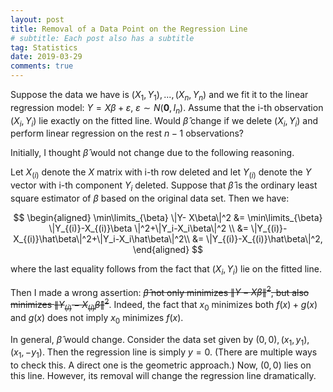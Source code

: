 ```yaml
---
layout: post
title: Removal of a Data Point on the Regression Line
# subtitle: Each post also has a subtitle
tag: Statistics
date: 2019-03-29
comments: true
---
```

Suppose the data we have is $(X_1,Y_1),...,(X_n,Y_n)$ and we fit it to the linear regression model: $Y=X\beta+\varepsilon,~\varepsilon\sim N(\boldsymbol{0},I_n)$. Assume that the i-th observation $(X_i, Y_i)$ lie exactly on the fitted line. Would $\hat\beta$ change if we delete $(X_i, Y_i)$ and perform linear regression on the rest $n-1$ observations?

Initially, I thought $\hat\beta$ would not change due to the following reasoning.

Let $X_{(i)}$ denote the $X$ matrix with i-th row deleted and let $Y_{(i)}$ denote the $Y$ vector with i-th component $Y_i$ deleted. Suppose that $\hat\beta$ is the ordinary least square estimator of $\beta$ based on the original data set. Then we have:

$$
\begin{aligned}
\min\limits_{\beta} \|Y- X\beta\|^2 &= \min\limits_{\beta} \|Y_{(i)}-X_{(i)}\beta \|^2+\|Y_i-X_i\beta\|^2 \\
&= \|Y_{(i)}-X_{(i)}\hat\beta\|^2+\|Y_i-X_i\hat\beta\|^2\\
&= \|Y_{(i)}-X_{(i)}\hat\beta\|^2,
\end{aligned}
$$

where the last equality follows from the fact that $(X_i, Y_i)$ lie on the fitted line.

Then I made a wrong assertion:
~~$\hat\beta$ not only minimizes $\|Y- X\beta\|^2$, but also minimizes $\|Y_{(i)}-X_{(i)}\hat\beta\|^2$~~. Indeed, the fact that $x_0$ minimizes both $f(x)+g(x)$ and $g(x)$ does not imply $x_0$ minimizes $f(x)$.

In general, $\hat\beta$ would change. Consider the data set given by $(0,0), (x_1, y_1), (x_1, -y_1)$. Then the regression line is simply $y=0$. (There are multiple ways to check this. A direct one is the geometric approach.) Now, $(0,0)$ lies on this line. However, its removal will change the regression line dramatically.

